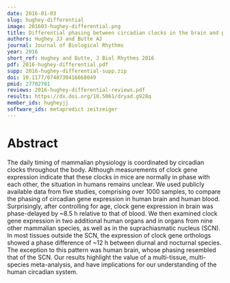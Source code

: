 ```yaml
---
date: 2016-01-03
slug: hughey-differential
image: 201603-hughey-differential.png
title: Differential phasing between circadian clocks in the brain and peripheral organs in humans
authors: Hughey JJ and Butte AJ
journal: Journal of Biological Rhythms
year: 2016
short_ref: Hughey and Butte, J Biol Rhythms 2016
pdf: 2016-hughey-differential.pdf
supp: 2016-hughey-differential-supp.zip
doi: 10.1177/0748730416668049
pmid: 27702781
reviews: 2016-hughey-differential-reviews.pdf
results: https://dx.doi.org/10.5061/dryad.g928q
member_ids: hugheyjj
software_ids: metapredict zeitzeiger
---
```


# Abstract

The daily timing of mammalian physiology is coordinated by circadian clocks throughout the body. Although measurements of clock gene expression indicate that these clocks in mice are normally in phase with each other, the situation in humans remains unclear. We used publicly available data from five studies, comprising over 1000 samples, to compare the phasing of circadian gene expression in human brain and human blood. Surprisingly, after controlling for age, clock gene expression in brain was phase-delayed by ~8.5 h relative to that of blood. We then examined clock gene expression in two additional human organs and in organs from nine other mammalian species, as well as in the suprachiasmatic nucleus (SCN). In most tissues outside the SCN, the expression of clock gene orthologs showed a phase difference of ~12 h between diurnal and nocturnal species. The exception to this pattern was human brain, whose phasing resembled that of the SCN. Our results highlight the value of a multi-tissue, multi-species meta-analysis, and have implications for our understanding of the human circadian system.
